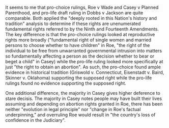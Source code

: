 It seems to me that pro-choice rulings, Roe v Wade and Casey v Planned Parenthood, and pro-life draft ruling in Dobbs v Jackson are quite comparable. Both applied the "deeply rooted in this Nation's history and tradition" analysis to determine if these rights are unenumerated fundamental rights referred to by the Ninth and Fourteenth Amendments. The key difference is that the pro-choice rulings looked at reproductive rights more broadly ("fundamental right of single women and married persons to choose whether to have children" in Roe, "the right of the individual to be free from unwarranted governmental intrusion into matters so fundamentally affecting a person as the decision whether to bear or beget a child" in Casey) while the pro-life ruling looked more specifically at just "the right to obtain an abortion". As such, the pro-choice found ample evidence in historical tradition (Griswold v. Connecticut, Eisenstadt v. Baird, Skinner v. Oklahoma) supporting the supposed right while the pro-life rulings found no evidence supporting the supposed right.

One additional difference, the majority in Casey gives higher deference to stare decisis. The majority in Casey notes people may have built their lives assuming and depending on abortion rights granted in Roe, there has been neither "evolution in legal principle" nor "change in Roe's factual underpinning," and overruling Roe would result in "the country's loss of confidence in the Judiciary".

